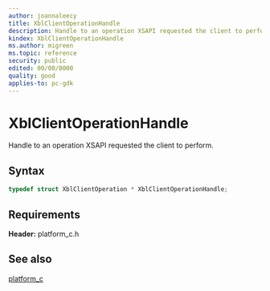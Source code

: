 ```yaml
---
author: joannaleecy
title: XblClientOperationHandle
description: Handle to an operation XSAPI requested the client to perform.
kindex: XblClientOperationHandle
ms.author: migreen
ms.topic: reference
security: public
edited: 00/00/0000
quality: good
applies-to: pc-gdk
---
```


# XblClientOperationHandle  

Handle to an operation XSAPI requested the client to perform.    

## Syntax  
  
```cpp
typedef struct XblClientOperation * XblClientOperationHandle;  
```  

## Requirements  
  
**Header:** platform_c.h
  
## See also  
[platform_c](../platform_c_members.md)  
  
  